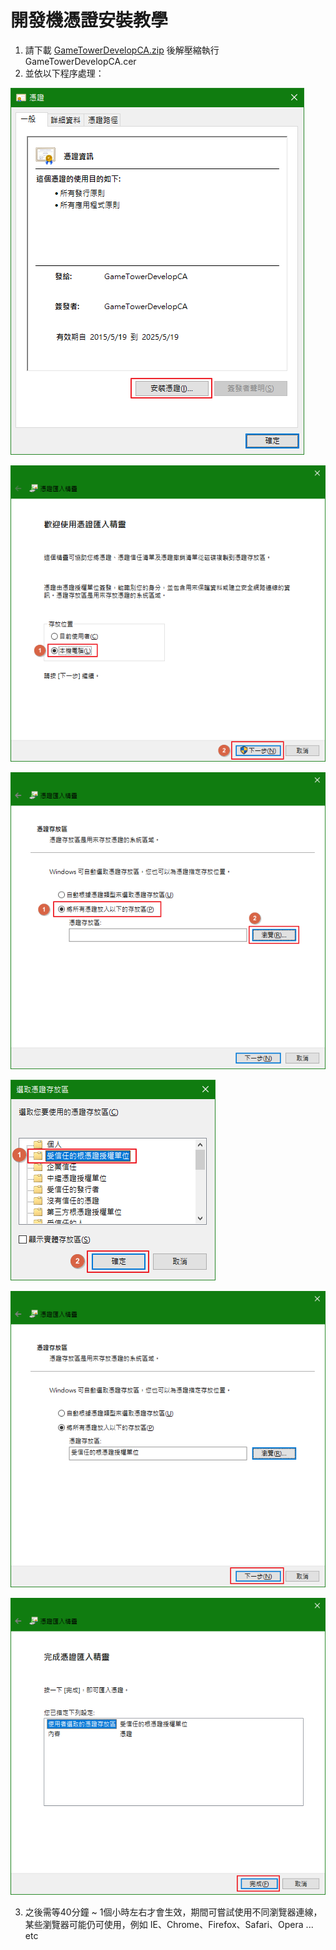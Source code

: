 # 開發機憑證安裝教學
1. 請下載 [GameTowerDevelopCA.zip](http://igscloud2/index.php/s/GtbyrFcTFqFY2rT) 後解壓縮執行 GameTowerDevelopCA.cer
2. 並依以下程序處理：

![image-20210330095120502](images/image-20210330095120502.png)

![image-20210330095306579](images/image-20210330095306579.png)

![image-20210330095429673](images/image-20210330095429673.png)

![image-20210330095736322](images/image-20210330095736322.png)

![image-20210330095804170](images/image-20210330095804170.png)

![image-20210330095824191](images/image-20210330095824191.png)

3. 之後需等40分鐘 ~ 1個小時左右才會生效，期間可嘗試使用不同瀏覽器連線，某些瀏覽器可能仍可使用，例如 IE、Chrome、Firefox、Safari、Opera ... etc